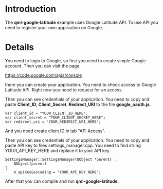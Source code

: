 # Introduction #

The **qml-google-latitude** example uses Google Latitude API. To use API you need to register your own application on Google.


# Details #

You need to login to Google, so first you need to create simple Google account. Then you can visit the page

https://code.google.com/apis/console

there you can create your application. You need to check access to Google Latitude API. Right now you need to request for an access.



Then  you can see credentials of your application. You need to copy and paste **Client\_ID**, **Client\_Secret**, **Redirect\_URI** to the file **google\_oauth.js**.
```
var client_id = "YOUR_CLIENT_ID_HERE";
var client_secret = "YOUR_CLIENT_SECRET_HERE";
var redirect_uri = "YOUR_REDIRECT_URI_HERE";

```

And you need create client ID in tab "API Access".

Then you can see credentials of your application. You need to copy and paste API key to files settings\_manager.cpp. You need to find string YOUR\_API\_KEY\_HERE and replace it to your API key.
```
SettingsManager::SettingsManager(QObject *parent) :
    QObject(parent)
{
    m_apiKeyGeocoding = "YOUR_API_KEY_HERE";
```

After that you can compile and run **qml-google-latitude**.
